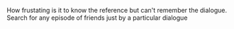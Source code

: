 How frustating is it to know the reference but can't remember the dialogue. Search for any episode of friends just by a particular dialogue
